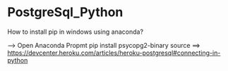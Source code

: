 # PostgreSql_Python

  How to install pip in windows using anaconda?
 
--> Open Anaconda Propmt
      pip install psycopg2-binary 
      source ==> https://devcenter.heroku.com/articles/heroku-postgresql#connecting-in-python
      
   
